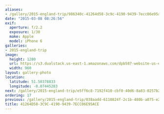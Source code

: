 ```yaml
---
aliases:
- /gallery/2015-england-trip/986340c-41264d58-3c9c-4190-9439-7ecc06e95ace.html
date: "2015-03-08 08:26:56"
exif:
  aperture: f/2.2
  exposure: 1/30
  make: Apple
  model: iPhone 6
galleries:
- 2015-england-trip
image:
  height: 1280
  url: https://s3.dualstack.us-east-1.amazonaws.com/dpb587-website-us-east-1/asset/gallery/2015-england-trip/986340c-41264d58-3c9c-4190-9439-7ecc06e95ace~1280.jpg
  width: 960
layout: gallery-photo
location:
  latitude: 51.50378833
  longitude: -0.07445283
next: /gallery/2015-england-trip/e5ff6c8-7192f410-cbf0-40d6-8a83-0257b256dfdd
ordering: 17
previous: /gallery/2015-england-trip/038aadd-6110824f-2c1b-480b-a075-e2e15fe0e98b
title: 41264D58-3C9C-4190-9439-7ECC06E95ACE
---
```

